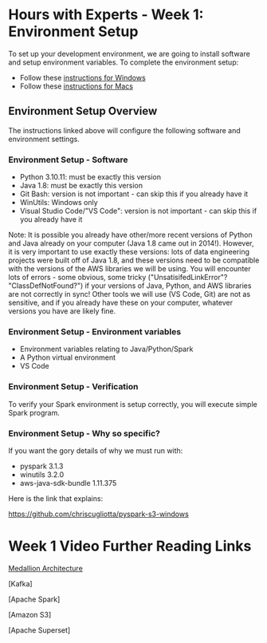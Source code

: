 # Hours with Experts - Week 1: Environment Setup

To set up your development environment, we are going to install software and setup environment variables. To complete the environment setup:

- Follow these [instructions for Windows](setup-windows.md)
- Follow these [instructions for Macs](setup-mac.md)

## Environment Setup Overview
The instructions linked above will configure the following software and environment settings. 

### Environment Setup - Software
* Python 3.10.11: must be exactly this version
* Java 1.8: must be exactly this version
* Git Bash: version is not important - can skip this if you already have it
* WinUtils: Windows only
* Visual Studio Code/"VS Code": version is not important - can skip this if you already have it 

Note: It is possible you already have other/more recent versions of Python and Java already on your computer (Java 1.8 came out in 2014!). However, it is very important to use exactly these versions: lots of data engineering projects were built off of Java 1.8, and these versions need to be compatible with the versions of the AWS libraries we will be using. You will encounter lots of errors - some obvious, some tricky ("UnsatisifedLinkError"? "ClassDefNotFound?") if your versions of Java, Python, and AWS libraries are not correctly in sync!  Other tools we will use (VS Code, Git) are not as sensitive, and if you already have these on your computer, whatever versions you have are likely fine.


### Environment Setup - Environment variables

* Environment variables relating to Java/Python/Spark
* A Python virtual environment
* VS Code


### Environment Setup - Verification
To verify your Spark environment is setup correctly, you will execute simple Spark program.


### Environment Setup - Why so specific?

If you want the gory details of why we must run with:

- pyspark 3.1.3
- winutils 3.2.0
- aws-java-sdk-bundle 1.11.375

Here is the link that explains:

https://github.com/chriscugliotta/pyspark-s3-windows

# Week 1 Video Further Reading Links

[Medallion Architecture](https://dataengineering.wiki/Concepts/Medallion+Architecture)

[Kafka]

[Apache Spark]

[Amazon S3]

[Apache Superset]